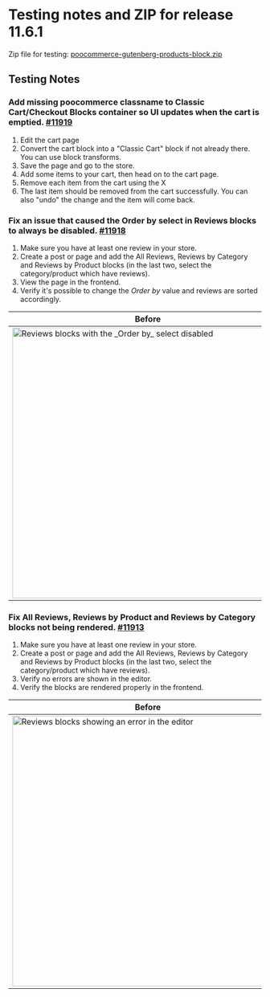 # Testing notes and ZIP for release 11.6.1

Zip file for testing: [poocommerce-gutenberg-products-block.zip](https://github.com/poocommerce/poocommerce-blocks/files/13450476/poocommerce-gutenberg-products-block.zip)

## Testing Notes

### Add missing poocommerce classname to Classic Cart/Checkout Blocks container so UI updates when the cart is emptied. [#11919](https://github.com/poocommerce/poocommerce-blocks/pull/11919)

1. Edit the cart page
2. Convert the cart block into a "Classic Cart" block if not already there. You can use block transforms.
3. Save the page and go to the store.
4. Add some items to your cart, then head on to the cart page.
5. Remove each item from the cart using the X
6. The last item should be removed from the cart successfully. You can also "undo" the change and the item will come back.

### Fix an issue that caused the Order by select in Reviews blocks to always be disabled. [#11918](https://github.com/poocommerce/poocommerce-blocks/pull/11918)

1. Make sure you have at least one review in your store.
2. Create a post or page and add the All Reviews, Reviews by Category and Reviews by Product blocks (in the last two, select the category/product which have reviews).
3. View the page in the frontend.
4. Verify it's possible to change the _Order by_ value and reviews are sorted accordingly.

| Before                                                                                                                                                                                   | After                                                                                                                                                                                   |
|------------------------------------------------------------------------------------------------------------------------------------------------------------------------------------------|-----------------------------------------------------------------------------------------------------------------------------------------------------------------------------------------|
| <img src="https://github.com/poocommerce/poocommerce-blocks/assets/3616980/3a5dcd22-2df7-46e9-922f-087fdc295fe9" alt="Reviews blocks with the _Order by_ select disabled" width="539" /> | <img src="https://github.com/poocommerce/poocommerce-blocks/assets/3616980/bc840ae6-76f2-4830-95aa-9dd004e7bf47" alt="Reviews blocks with the _Order by_ select enabled" width="539" /> |

### Fix All Reviews, Reviews by Product and Reviews by Category blocks not being rendered. [#11913](https://github.com/poocommerce/poocommerce-blocks/pull/11913)

1. Make sure you have at least one review in your store.
2. Create a post or page and add the All Reviews, Reviews by Category and Reviews by Product blocks (in the last two, select the category/product which have reviews).
3. Verify no errors are shown in the editor.
4. Verify the blocks are rendered properly in the frontend.

| Before                                                                                                                                                                              | After                                                                                                                                                                               |
|-------------------------------------------------------------------------------------------------------------------------------------------------------------------------------------|-------------------------------------------------------------------------------------------------------------------------------------------------------------------------------------|
| <img src="https://github.com/poocommerce/poocommerce-blocks/assets/3616980/d3128bdc-b4cd-4304-a593-61dd8b09bf97" alt="Reviews blocks showing an error in the editor" width="539" /> | <img src="https://github.com/poocommerce/poocommerce-blocks/assets/3616980/6ad74a86-f5a8-4440-a3b3-e890efb8329b" alt="Reviews blocks showing no error in the editor" width="539" /> |

